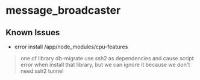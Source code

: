 # message_broadcaster

## Known Issues

- error install /app/node_modules/cpu-features
> one of library db-migrate use ssh2 as dependencies and cause script error
> when install that library, but we can ignore it because we don't need ssh2 tunnel
